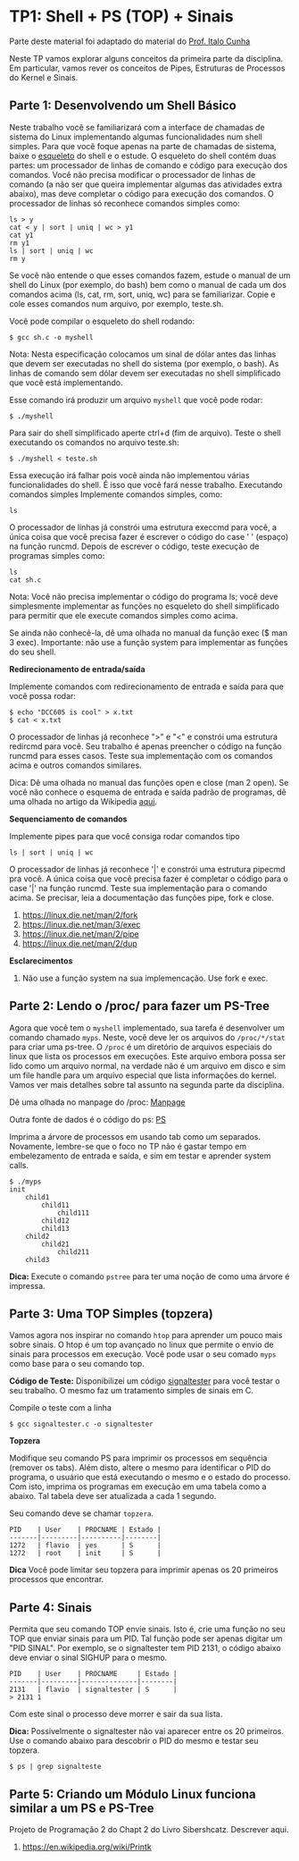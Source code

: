 TP1: Shell + PS (TOP) + Sinais
==============================

Parte deste material foi adaptado do material do [Prof. Italo Cunha](http://dcc.ufmg.br/~cunha)

Neste TP vamos explorar alguns conceitos da primeira parte da disciplina. Em particular, vamos rever os conceitos de Pipes, Estruturas de Processos do Kernel e Sinais.

Parte 1: Desenvolvendo um Shell Básico
--------------------------------------

Neste trabalho você se familiarizará com a interface de chamadas de sistema do Linux implementando algumas funcionalidades num shell simples. Para que você foque apenas na parte de chamadas de sistema, baixe o [esqueleto](https://gitlab.dcc.ufmg.br/cunha-dcc605/shell-assignment) do shell e o estude. O esqueleto do shell contém duas partes: um processador de linhas de comando e código para execução dos comandos. Você não precisa modificar o processador de linhas de comando (a não ser que queira implementar algumas das atividades extra abaixo), mas deve completar o código para execução dos comandos. O processador de linhas só reconhece comandos simples como:

```
ls > y
cat < y | sort | uniq | wc > y1
cat y1
rm y1
ls | sort | uniq | wc
rm y
```

Se você não entende o que esses comandos fazem, estude o manual de um shell do Linux (por exemplo, do bash) bem como o manual de cada um dos comandos acima (ls, cat, rm, sort, uniq, wc) para se familiarizar. Copie e cole esses comandos num arquivo, por exemplo, teste.sh.

Você pode compilar o esqueleto do shell rodando:

```
$ gcc sh.c -o myshell
```

Nota: Nesta especificação colocamos um sinal de dólar antes das linhas que devem ser executadas no shell do sistema (por exemplo, o bash). As linhas de comando sem dólar devem ser executadas no shell simplificado que você está implementando.

Esse comando irá produzir um arquivo `myshell` que você pode rodar:

```
$ ./myshell
```

Para sair do shell simplificado aperte ctrl+d (fim de arquivo). Teste o shell executando os comandos no arquivo teste.sh:

```
$ ./myshell < teste.sh
```

Essa execução irá falhar pois você ainda não implementou várias funcionalidades do shell. É isso que você fará nesse trabalho.
Executando comandos simples
Implemente comandos simples, como:

```
ls
```

O processador de linhas já constrói uma estrutura execcmd para você, a única coisa que você precisa fazer é escrever o código do case ' ' (espaço) na função runcmd. Depois de escrever o código, teste execução de programas simples como:

```
ls
cat sh.c
```

Nota: Você não precisa implementar o código do programa ls; você deve simplesmente implementar as funções no esqueleto do shell simplificado para permitir que ele execute comandos simples como acima.

Se ainda não conhecê-la, dê uma olhada no manual da função exec ($ man 3 exec). Importante: não use a função system para implementar as funções do seu shell.

**Redirecionamento de entrada/saída**

Implemente comandos com redirecionamento de entrada e saída para que você possa rodar:

```
$ echo "DCC605 is cool" > x.txt
$ cat < x.txt
```

O processador de linhas já reconhece ">" e "<" e constrói uma estrutura redircmd para você. Seu trabalho é apenas preencher o código na função runcmd para esses casos. Teste sua implementação com os comandos acima e outros comandos similares. 

Dica: Dê uma olhada no manual das funções open e close (man 2 open). Se você não conhece o esquema de entrada e saída padrão de programas, dê uma olhada no artigo da Wikipedia [aqui](https://gitlab.dcc.ufmg.br/cunha-dcc605/shell-assignment).

**Sequenciamento de comandos**

Implemente pipes para que você consiga rodar comandos tipo

```
ls | sort | uniq | wc
```

O processador de linhas já reconhece '|' e constrói uma estrutura pipecmd pra você. A única coisa que você precisa fazer é completar o código para o case '|' na função runcmd. Teste sua implementação para o comando acima. Se precisar, leia a documentação das funções pipe, fork e close.

  1. https://linux.die.net/man/2/fork
  1. https://linux.die.net/man/3/exec
  1. https://linux.die.net/man/2/pipe
  1. https://linux.die.net/man/2/dup


**Esclarecimentos**

  1. Não use a função system na sua implemencação. Use fork e exec.


Parte 2: Lendo o /proc/ para fazer um PS-Tree
---------------------------------------------

Agora que você tem o `myshell` implementado, sua tarefa é desenvolver um comando chamado `myps`. Neste, você deve ler os arquivos do `/proc/*/stat` para criar uma ps-tree. O `/proc` é um diretório de arquivos especiais do linux que lista os processos em execuções. Este arquivo embora possa ser lido como um arquivo normal, na verdade não é um arquivo em disco e sim um file handle para um arquivo especial que lista informações do kernel. Vamos ver mais detalhes sobre tal assunto na segunda parte da disciplina.

Dê uma olhada no manpage do /proc: [Manpage](http://man7.org/linux/man-pages/man5/proc.5.html)

Outra fonte de dados é o código do ps: [PS](https://github.com/thlorenz/procps/blob/master/deps/procps/proc/readproc.c)

Imprima a árvore de processos em usando tab como um separados. Novamente, lembre-se que o foco no TP não é gastar tempo em embelezamento de entrada e saída, e sim em testar e aprender system calls.

```
$ ./myps
init
    child1
        child11
            child111
        child12
        child13
    child2
        child21
            child211
    child3
```

**Dica:** Execute o comando `pstree` para ter uma noção de como uma árvore é impressa.

Parte 3: Uma TOP Simples (topzera)
----------------------------------

Vamos agora nos inspirar no comando `htop` para aprender um pouco mais sobre sinais. O htop é um top avançado no linux que permite o envio de sinais para processos em execução. Você pode usar o seu comado `myps` como base para o seu comando top.

**Código de Teste:** Disponibilizei um código [signaltester](https://github.com/flaviovdf/SO-2017-1/blob/master/tp1/signaltester/tester.c) para você testar o seu trabalho. O mesmo faz um tratamento simples de sinais em C. 

Compile o teste com a linha

```
$ gcc signaltester.c -o signaltester
```


**Topzera**

Modifique seu comando PS para imprimir os processos em sequência (remover os tabs). Além disto, altere o mesmo para identificar o PID do programa, o usuário que está executando o mesmo e o estado do processo. Com isto, imprima os programas em execução em uma tabela como a abaixo. Tal tabela deve ser atualizada a cada 1 segundo.

Seu comando deve se chamar `topzera`.

```
PID    | User    | PROCNAME | Estado |
-------|---------|----------|--------|
1272   | flavio  | yes      | S      |
1272   | root    | init     | S      |
```

**Dica** Você pode limitar seu topzera para imprimir apenas os 20 primeiros processos que encontrar.

Parte 4: Sinais
---------------

Permita que seu comando TOP envie sinais. Isto é, crie uma função no seu TOP que enviar sinais para um PID. Tal função pode ser apenas digitar um "PID SINAL". Por exemplo, se o signaltester tem PID 2131, o código abaixo deve enviar o sinal SIGHUP para o mesmo.

```
PID    | User    | PROCNAME     | Estado |
-------|---------|--------------|--------|
2131   | flavio  | signaltester | S      |
> 2131 1
```

Com este sinal o processo deve morrer e sair da sua lista.

**Dica:** Possivelmente o signaltester não vai aparecer entre os 20 primeiros. Use o comando abaixo para descobrir o PID do 
mesmo e testar seu topzera.

```
$ ps | grep signalteste
```

Parte 5: Criando um Módulo Linux funciona similar a um PS e PS-Tree
-------------------------------------------------------------------

Projeto de Programação 2 do Chapt 2 do Livro Sibershcatz. Descrever aqui.

  1. https://en.wikipedia.org/wiki/Printk
